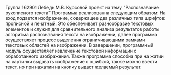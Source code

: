 Группа 162901 Лебедь М.В. Курсовой проект на тему "Распознавание рукописного текста"
Программа реализованна следующим образом:
На вход подается изображение, содержащее два различных типа шрифтов: прописной и печатный. 
Это обеспечивает разнообразие текстовых элементов и служит для сравнительного анализа результатов работы алгоритма распознавания текста на изображении, 
далее программа осуществляет процесс выделения ограничивающими рамками текстовых областей на изображении.
В завершении, программный модуль осуществляет извлечение текстовой информации с обработанного изображения.
Также программа способна при на жатии на картинки выдавать изображение с ошибкой, также можно ввести текст, но при нажатии на кнопку выдаст желаемый результат.
